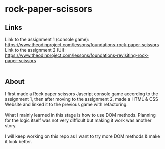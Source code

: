 # rock-paper-scissors
## Links

Link to the assignment 1 (console game): https://www.theodinproject.com/lessons/foundations-rock-paper-scissors <br>
Link to the assignment 2 (UI): https://www.theodinproject.com/lessons/foundations-revisiting-rock-paper-scissors <br>
<br>

## About
I first made a Rock paper scissors Jascript console game according to the assignment 1, then after moving to the assignment 2, made a HTML & CSS Website and linked it to the previous game with refactoring. 
<br><br>
What I mainly learned in this stage is how to use DOM methods. Planning for the logic itself was not very difficult but making it work was another story. 
<br><br>
I will keep working on this repo as I want to try more DOM methods & make it look better. 


